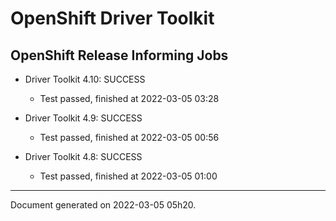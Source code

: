 
OpenShift Driver Toolkit
========================

OpenShift Release Informing Jobs
--------------------------------



* Driver Toolkit 4.10: SUCCESS
  - Test passed, finished at 2022-03-05 03:28



* Driver Toolkit 4.9: SUCCESS
  - Test passed, finished at 2022-03-05 00:56



* Driver Toolkit 4.8: SUCCESS
  - Test passed, finished at 2022-03-05 01:00

---
Document generated on 2022-03-05 05h20.
